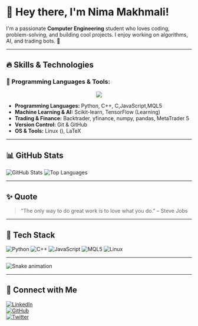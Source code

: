 # 👋 Hey there, I'm Nima Makhmali!

I'm a passionate **Computer Engineering** student who loves coding, problem-solving, and building cool projects. I enjoy working on algorithms, AI, and trading bots. 🚀

---

## 🔥 Skills & Technologies

### 🚀 Programming Languages & Tools:
<p align="center">
  <img src="https://skillicons.dev/icons?i=python,cpp,c,js,mql5,git,github,latex,linux" />
</p>

- **Programming Languages:** Python, C++, C,JavaScript,MQL5
- **Machine Learning & AI:** Scikit-learn, TensorFlow (Learning)
- **Trading & Finance:** Backtrader, yfinance, numpy, pandas, MetaTrader 5
- **Version Control:** Git & GitHub
- **OS & Tools:** Linux (), LaTeX

---

## 📊 GitHub Stats

![GitHub Stats](https://github-readme-stats.vercel.app/api?username=NimaMakhmali&show_icons=true&theme=radical)
![Top Languages](https://github-readme-stats.vercel.app/api/top-langs/?username=NimaMakhmali&layout=compact&theme=radical)

---

## ✨ Quote

> "The only way to do great work is to love what you do." – Steve Jobs

---
## 🚀 Tech Stack
![Python](https://img.shields.io/badge/Python-3776AB?style=for-the-badge&logo=python&logoColor=white)
![C++](https://img.shields.io/badge/C%2B%2B-00599C?style=for-the-badge&logo=c%2B%2B&logoColor=white)
![JavaScript](https://img.shields.io/badge/JavaScript-F7DF1E?style=for-the-badge&logo=javascript&logoColor=black)
![MQL5](https://img.shields.io/badge/MQL5-FF9900?style=for-the-badge)
![Linux](https://img.shields.io/badge/Linux-FCC624?style=for-the-badge&logo=linux&logoColor=black)

---
![Snake animation](https://github.com/NimaMakhmali/NimaMakhmali/blob/output/github-contribution-grid-snake.svg)

---
## 🔗 Connect with Me

[![LinkedIn](https://img.shields.io/badge/-LinkedIn-blue?style=flat-square&logo=linkedin)](https://www.linkedin.com/in/NimaMakhmali)  
[![GitHub](https://img.shields.io/badge/-GitHub-black?style=flat-square&logo=github)](https://github.com/NimaMakhmali)  
[![Twitter](https://img.shields.io/badge/-Twitter-blue?style=flat-square&logo=twitter)](https://twitter.com/NimaMakhmali)
